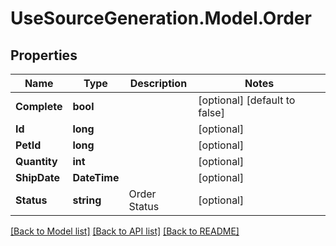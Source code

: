 # UseSourceGeneration.Model.Order

## Properties

Name | Type | Description | Notes
------------ | ------------- | ------------- | -------------
**Complete** | **bool** |  | [optional] [default to false]
**Id** | **long** |  | [optional] 
**PetId** | **long** |  | [optional] 
**Quantity** | **int** |  | [optional] 
**ShipDate** | **DateTime** |  | [optional] 
**Status** | **string** | Order Status | [optional] 

[[Back to Model list]](../../README.md#documentation-for-models) [[Back to API list]](../../README.md#documentation-for-api-endpoints) [[Back to README]](../../README.md)


